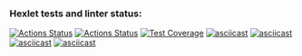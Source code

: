 ### Hexlet tests and linter status:
[![Actions Status](https://github.com/GHMan2021/python-project-lvl2/workflows/hexlet-check/badge.svg)](https://github.com/GHMan2021/python-project-lvl2/actions)
[![Actions Status](https://github.com/GHMan2021/python-project-lvl2/workflows/python-package/badge.svg)](https://github.com/GHMan2021/python-project-lvl2/actions)
[![Test Coverage](https://api.codeclimate.com/v1/badges/086df3f75137a74fe24a/test_coverage)](https://codeclimate.com/github/GHMan2021/python-project-lvl2/test_coverage)
[![asciicast](https://asciinema.org/a/CL5cjBHjnkAk86fO1ktX9BnLe.svg)](https://asciinema.org/a/CL5cjBHjnkAk86fO1ktX9BnLe)
[![asciicast](https://asciinema.org/a/UlUB1Q20OgRSqnuvxRwt8sSL9.svg)](https://asciinema.org/a/UlUB1Q20OgRSqnuvxRwt8sSL9)
[![asciicast](https://asciinema.org/a/n6sPRqYhWiZUloZmk4zU4RxIQ.svg)](https://asciinema.org/a/n6sPRqYhWiZUloZmk4zU4RxIQ)
[![asciicast](https://asciinema.org/a/Z1TY1GnFXbnQgu0ooan9rMxYZ.svg)](https://asciinema.org/a/Z1TY1GnFXbnQgu0ooan9rMxYZ)
